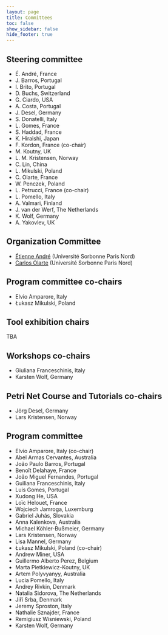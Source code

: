 ```yaml
---
layout: page
title: Committees
toc: false
show_sidebar: false
hide_footer: true
---
```


## Steering committee

* É. André, France
* J. Barros, Portugal
* I. Brito, Portugal
* D. Buchs, Switzerland
* G. Ciardo, USA
* A. Costa, Portugal
* J. Desel, Germany
* S. Donatelli, Italy
* L. Gomes, France
* S. Haddad, France
* K. Hiraishi, Japan
* F. Kordon, France (co-chair)
* M. Koutny, UK
* L. M. Kristensen, Norway
* C. Lin, China
* L. Mikulski, Poland
* C. Olarte, France
* W. Penczek, Poland
* L. Petrucci, France (co-chair)
* L. Pomello, Italy
* A. Valmari, Finland
* J. van der Werf, The Netherlands
* K. Wolf, Germany
* A. Yakovlev, UK



## Organization Committee
 * [Étienne André](https://lipn.univ-paris13.fr/~andre/) (Université Sorbonne Paris Nord)
 * [Carlos Olarte](https://sites.google.com/site/carlosolarte) (Université Sorbonne Paris Nord)

## Program committee co-chairs
* Elvio Amparore, Italy
* Łukasz Mikulski, Poland

## Tool exhibition chairs
TBA

## Workshops co-chairs
* Giuliana Franceschinis, Italy
* Karsten Wolf, Germany

## Petri Net Course and Tutorials co-chairs
* Jörg Desel, Germany
* Lars Kristensen, Norway 

## Program committee

  * Elvio Amparore, Italy (co-chair)
  * Abel Armas Cervantes, Australia 
  * João Paulo Barros, Portugal 
  * Benoît Delahaye, France 
  * João Miguel Fernandes, Portugal 
  * Guiliana Franceschinis, Italy 
  * Luis Gomes, Portugal 
  * Xudong He, USA 
  * Loïc Helouet, France 
  * Wojciech Jamroga, Luxemburg 
  * Gabriel Juhás, Slovakia 
  * Anna Kalenkova, Australia 
  * Michael Köhler-Bußmeier, Germany 
  * Lars Kristensen, Norway 
  * Lisa Mannel, Germany 
  * Łukasz Mikulski, Poland (co-chair)
  * Andrew Miner, USA
  * Guillermo Alberto Perez, Belgium 
  * Marta Pietkiewicz-Koutny, UK 
  * Artem Polyvyanyy, Australia 
  * Lucia Pomello, Italy 
  * Andrey Rivkin, Denmark 
  * Natalia Sidorova, The Netherlands 
  * Jiří Srba, Denmark 
  * Jeremy Sproston, Italy 
  * Nathalie Sznajder, France 
  * Remigiusz Wisniewski, Poland 
  * Karsten Wolf, Germany
